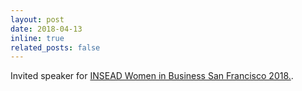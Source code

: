 ```yaml
---
layout: post
date: 2018-04-13
inline: true
related_posts: false
---
```


Invited speaker for [INSEAD Women in Business San Francisco 2018.](https://www.insead.edu/sites/default/files/assets/dept/events/docs/AF-San-Francisco-2018-Programme.pdf).